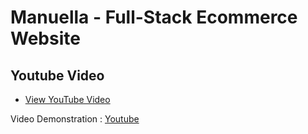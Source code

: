 
# Manuella - Full-Stack Ecommerce Website

## Youtube Video

- [View YouTube Video](https://youtu.be/pg3xomUrmFo?si=bb89K4CuTdgKHqPI)

Video Demonstration : [Youtube](https://youtu.be/pg3xomUrmFo)





 

